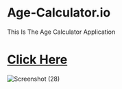 # Age-Calculator.io
This Is The Age Calculator Application 

#  [Click Here](https://sathipe123.github.io/Age-Calculator.io/)
![Screenshot (28)](https://user-images.githubusercontent.com/92565653/211547427-67e50c18-c17b-4392-b5ab-03e75f5d9e92.png)
